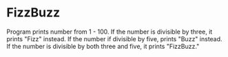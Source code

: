 FizzBuzz
========

Program prints number from 1 - 100. If the number is divisible by three, it prints "Fizz" instead. If the number if divisible by five, prints "Buzz" instead. If the number is divisible by both three and five, it prints "FizzBuzz."
